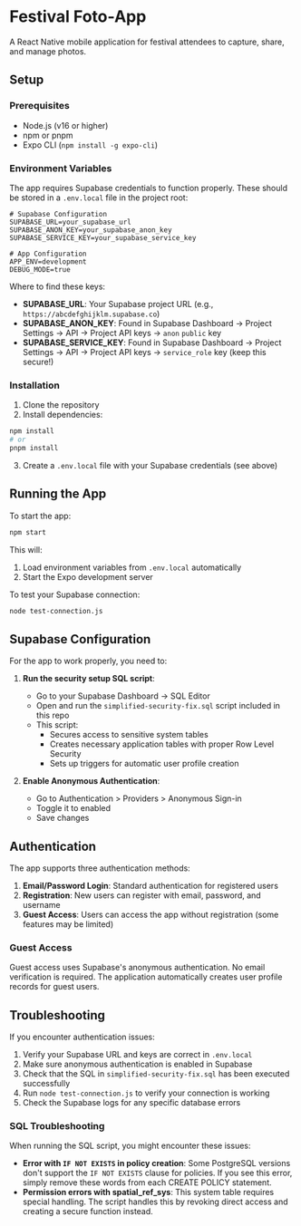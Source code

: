 # Festival Foto-App

A React Native mobile application for festival attendees to capture, share, and manage photos.

## Setup

### Prerequisites

- Node.js (v16 or higher)
- npm or pnpm
- Expo CLI (`npm install -g expo-cli`)

### Environment Variables

The app requires Supabase credentials to function properly. These should be stored in a `.env.local` file in the project root:

```
# Supabase Configuration
SUPABASE_URL=your_supabase_url
SUPABASE_ANON_KEY=your_supabase_anon_key
SUPABASE_SERVICE_KEY=your_supabase_service_key

# App Configuration
APP_ENV=development
DEBUG_MODE=true
```

Where to find these keys:
- **SUPABASE_URL**: Your Supabase project URL (e.g., `https://abcdefghijklm.supabase.co`)
- **SUPABASE_ANON_KEY**: Found in Supabase Dashboard → Project Settings → API → Project API keys → `anon` `public` key
- **SUPABASE_SERVICE_KEY**: Found in Supabase Dashboard → Project Settings → API → Project API keys → `service_role` key (keep this secure!)

### Installation

1. Clone the repository
2. Install dependencies:

```bash
npm install
# or
pnpm install
```

3. Create a `.env.local` file with your Supabase credentials (see above)

## Running the App

To start the app:

```bash
npm start
```

This will:
1. Load environment variables from `.env.local` automatically
2. Start the Expo development server

To test your Supabase connection:

```bash
node test-connection.js
```

## Supabase Configuration

For the app to work properly, you need to:

1. **Run the security setup SQL script**:
   - Go to your Supabase Dashboard → SQL Editor
   - Open and run the `simplified-security-fix.sql` script included in this repo
   - This script:
     - Secures access to sensitive system tables
     - Creates necessary application tables with proper Row Level Security
     - Sets up triggers for automatic user profile creation

2. **Enable Anonymous Authentication**:
   - Go to Authentication > Providers > Anonymous Sign-in
   - Toggle it to enabled
   - Save changes

## Authentication

The app supports three authentication methods:

1. **Email/Password Login**: Standard authentication for registered users
2. **Registration**: New users can register with email, password, and username
3. **Guest Access**: Users can access the app without registration (some features may be limited)

### Guest Access

Guest access uses Supabase's anonymous authentication. No email verification is required. The application automatically creates user profile records for guest users.

## Troubleshooting

If you encounter authentication issues:

1. Verify your Supabase URL and keys are correct in `.env.local`
2. Make sure anonymous authentication is enabled in Supabase
3. Check that the SQL in `simplified-security-fix.sql` has been executed successfully
4. Run `node test-connection.js` to verify your connection is working
5. Check the Supabase logs for any specific database errors

### SQL Troubleshooting

When running the SQL script, you might encounter these issues:

- **Error with `IF NOT EXISTS` in policy creation**: Some PostgreSQL versions don't support the `IF NOT EXISTS` clause for policies. If you see this error, simply remove these words from each CREATE POLICY statement.
- **Permission errors with spatial_ref_sys**: This system table requires special handling. The script handles this by revoking direct access and creating a secure function instead. 